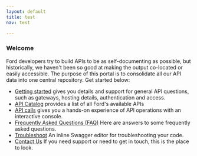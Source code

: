 ```yaml
---
layout: default
title: test
nav: test

---
```

### Welcome

Ford developers try to build APIs to be as self-documenting as possible, but historically, we haven't been so good at making the output co-located or easily accessible. The purpose of this portal is to consolidate all our API data into one central repository. Get started below:

- [Getting started](getting_started.html) gives you details and support for general API questions, such as gateways, hosting details, authentication and access.
- [API Catalog](catalog.html) provides a list of all Ford's available APIs
- [API calls](console/) gives you a hands-on experience of API operations with an interactive console.
- [Frequently Asked Questions (FAQ)](FAQ.html) Here are answers to some frequently asked questions.
- [Troubleshoot](troubleshooting.html) An inline Swagger editor for troubleshooting your code.
- [Contact Us](contact_us.html) If you need support or need to get in touch, this is the place to look.

<body id="test"></body>
